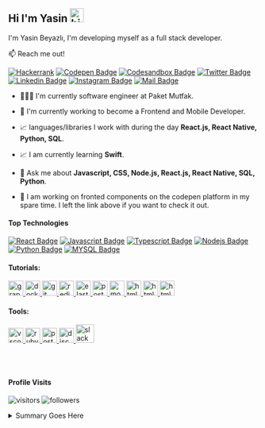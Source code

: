 ## Hi I'm Yasin <img src="https://user-images.githubusercontent.com/1303154/88677602-1635ba80-d120-11ea-84d8-d263ba5fc3c0.gif" width="28px" alt="hi">

I'm Yasin Beyazlı, I'm developing myself as a full stack developer. 

:mailbox: Reach me out!

[![Hackerrank](https://img.shields.io/badge/-Hackerrank-2EC866?style=for-the-badge&logo=HackerRank&logoColor=white)](https://www.hackerrank.com/yasinbeyazli)
[![Codepen Badge](https://img.shields.io/badge/Codepen-000000?style=for-the-badge&logo=codepen&logoColor=white)](https://codepen.io/yasinbeyazli)
[![Codesandbox Badge](https://img.shields.io/badge/Codesandbox-000000?style=for-the-badge&logo=CodeSandbox&logoColor=white)](https://codesandbox.io/u/Yasin%20Beyazli)
[![Twitter Badge](https://img.shields.io/badge/Twitter-1DA1F2?style=for-the-badge&logo=twitter&logoColor=white)](https://twitter.com/beyazl_yasin) 
[![Linkedin Badge](https://img.shields.io/badge/LinkedIn-0077B5?style=for-the-badge&logo=linkedin&logoColor=white)](https://www.linkedin.com/in/yasinbeyazli/) 
[![Instagram Badge](https://img.shields.io/badge/Instagram-E4405F?style=for-the-badge&logo=instagram&logoColor=white)](https://instagram.com/yasin_beyazli) 
[![Mail Badge](https://img.shields.io/badge/Gmail-D14836?style=for-the-badge&logo=gmail&logoColor=white)](mailto:yasinbeyazli29@gmail.com)

- 🧑🏻‍💻 I'm currently software engineer at Paket Mutfak.

- 🔭 I'm currently working to become a Frontend and Mobile Developer.

- 📈 languages/libraries I work with during the day **React.js, React Native, Python, SQL**.

- 📈 I am currently learning **Swift**.

- 💬 Ask me about **Javascript, CSS, Node.js, React.js, React Native, SQL, Python**.

- 👀 I am working on fronted components on the codepen platform in my spare time. I left the link above if you want to check it out.

#### Top Technologies

[![React Badge](	https://img.shields.io/badge/React-20232A?style=for-the-badge&logo=react&logoColor=61DAFB)](https://tr.reactjs.org/) 
[![Javascript Badge](https://img.shields.io/badge/JavaScript-F7DF1E?style=for-the-badge&logo=javascript&logoColor=black)](https://www.javascript.com/)
[![Typescript Badge](https://img.shields.io/badge/TypeScript-007ACC?style=for-the-badge&logo=typescript&logoColor=white)](https://www.typescriptlang.org/) 
[![Nodejs Badge](https://img.shields.io/badge/Node.js-339933?style=for-the-badge&logo=nodedotjs&logoColor=white)](https://nodejs.org/en/) 
[![Python Badge](https://img.shields.io/badge/Python-3776AB?style=for-the-badge&logo=python&logoColor=white)](https://www.python.org/)
[![MYSQL Badge](https://img.shields.io/badge/MySQL-00000F?style=for-the-badge&logo=mysql&logoColor=white)](https://www.mysql.com/)

<h4 align="left">Tutorials:</h4>
<span>
<a href="https://graphql.org/" target="_blank"> <img src="https://www.vectorlogo.zone/logos/graphql/graphql-icon.svg" alt="graphQL" width="30" height="30"/> </a>
</span>
<span>
<a href="https://www.docker.com/" target="_blank"> <img src="https://www.vectorlogo.zone/logos/docker/docker-icon.svg" alt="docker" width="30" height="30"/> </a>
</span>
<span>
<a href="https://www.w3schools.com/GIT" target="_blank"> <img src="https://www.vectorlogo.zone/logos/git-scm/git-scm-icon.svg" alt="git" width="30" height="30"/> </a>
</span>
<span>
<a href="https://redis.io/" target="_blank"> <img src="https://www.vectorlogo.zone/logos/redis/redis-icon.svg" alt="redis" width="30" height="30"/> </a>
</span>
<span>
<a href="https://www.elastic.co/?ultron=B-Stack-Trials-EMEA-S-Exact&gambit=Stack-Core&blade=adwords-s&hulk=cpc&Device=c&thor=elasticsearch&gclid=CjwKCAjwxo6IBhBKEiwAXSYBszfaJfKG45UGCnUeixB0FpHLaqLR0xl22HA1of1hqbUDsAnJYN9OjBoCMiYQAvD_BwE" target="_blank"> <img src="https://www.vectorlogo.zone/logos/elastic/elastic-icon.svg" alt="elastic" width="30" height="30"/> </a>
</span>
<span>
<a href="https://www.postgresql.org/" target="_blank"> <img src="https://www.vectorlogo.zone/logos/postgresql/postgresql-icon.svg" alt="postgreSQL" width="30" height="30"/> </a>
</span>
<span>
<a href="https://www.mongodb.com/" target="_blank"> <img src="https://www.vectorlogo.zone/logos/mongodb/mongodb-icon.svg" alt="mongodb" width="30" height="30"/> </a>
</span>
<span>
<a href="https://www.w3schools.com/html/default.asp" target="_blank"> <img src="https://www.vectorlogo.zone/logos/w3_html5/w3_html5-icon.svg" alt="html" width="30" height="30"/> </a>
</span>
<span>
<a href="https://www.w3schools.com/css/default.asp" target="_blank"> <img src="https://www.vectorlogo.zone/logos/w3_css/w3_css-icon.svg" alt="html" width="30" height="30"/> </a>
</span>
<span>
<a href="https://getbootstrap.com/" target="_blank"> <img src="https://www.vectorlogo.zone/logos/getbootstrap/getbootstrap-icon.svg" alt="html" width="30" height="30"/> </a>
</span>

<br/>
<h4 align="left">Tools:</h4>

<a href="https://code.visualstudio.com/" target="_blank"> <img src="https://upload.wikimedia.org/wikipedia/commons/thumb/9/9a/Visual_Studio_Code_1.35_icon.svg/1024px-Visual_Studio_Code_1.35_icon.svg.png" alt="vscode" width="30" height="30"/> </a>
<a href="https://www.jetbrains.com/ruby/" target="_blank"> <img src="https://resources.jetbrains.com/storage/products/rubymine/img/meta/rubymine_logo_300x300.png" alt="rubymine" width="30" height="30"/> </a> 
<a href="https://postman.com" target="_blank"> <img src="https://www.vectorlogo.zone/logos/getpostman/getpostman-icon.svg" alt="postman" width="30" height="30"/> </a> 
<a href="https://discord.com/" target="_blank"> <img src="https://cdn4.iconfinder.com/data/icons/logos-and-brands/512/91_Discord_logo_logos-512.png" alt="discord" width="30" height="30"/> </a> 
<a href="https://slack.com/intl/en-tr/" target="_blank"> <img src="https://cdn.brandfolder.io/5H442O3W/as/pl546j-7le8zk-4nzzs1/Slack_Mark_Web.png" alt="slack" width="37" height="37"/> </a>



<br />
<br />

#### Profile Visits 

![visitors](https://komarev.com/ghpvc/?username=ysnbyzli&color=blue) 
![followers](https://img.shields.io/github/followers/ysnbyzli.svg?style=social&label=Follow&maxAge=2592000)


<details>
 <summary>Summary Goes Here</summary>

### Coding Stats
<!--START_SECTION:waka-->

```text
From: 03 February 2023 - To: 10 February 2023

TypeScript   9 hrs 16 mins   ██████████████░░░░░░░░░░░   56.21 %
Python       3 hrs 44 mins   █████▓░░░░░░░░░░░░░░░░░░░   22.70 %
JavaScript   1 hr 30 mins    ██▒░░░░░░░░░░░░░░░░░░░░░░   09.10 %
SQL          1 hr 10 mins    █▓░░░░░░░░░░░░░░░░░░░░░░░   07.15 %
Bash         19 mins         ▒░░░░░░░░░░░░░░░░░░░░░░░░   01.99 %
CSS          14 mins         ▒░░░░░░░░░░░░░░░░░░░░░░░░   01.44 %
```

<!--END_SECTION:waka-->


 #### Github Stats

![yasinbyzli's github stats](https://github-readme-stats.vercel.app/api?username=ysnbyzli&count_private=true&theme=tokyonight&hide=contribs,prs)

</details>

